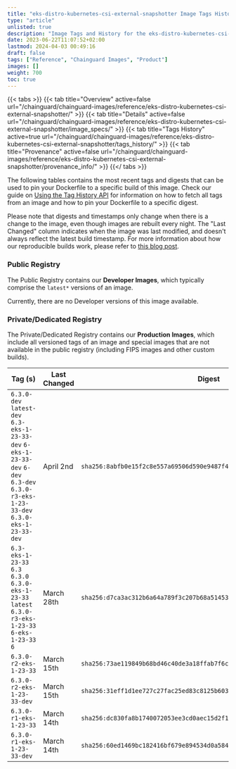 ```yaml
---
title: "eks-distro-kubernetes-csi-external-snapshotter Image Tags History"
type: "article"
unlisted: true
description: "Image Tags and History for the eks-distro-kubernetes-csi-external-snapshotter Chainguard Image"
date: 2023-06-22T11:07:52+02:00
lastmod: 2024-04-03 00:49:16
draft: false
tags: ["Reference", "Chainguard Images", "Product"]
images: []
weight: 700
toc: true
---
```


{{< tabs >}}
{{< tab title="Overview" active=false url="/chainguard/chainguard-images/reference/eks-distro-kubernetes-csi-external-snapshotter/" >}}
{{< tab title="Details" active=false url="/chainguard/chainguard-images/reference/eks-distro-kubernetes-csi-external-snapshotter/image_specs/" >}}
{{< tab title="Tags History" active=true url="/chainguard/chainguard-images/reference/eks-distro-kubernetes-csi-external-snapshotter/tags_history/" >}}
{{< tab title="Provenance" active=false url="/chainguard/chainguard-images/reference/eks-distro-kubernetes-csi-external-snapshotter/provenance_info/" >}}
{{</ tabs >}}

The following tables contains the most recent tags and digests that can be used to pin your Dockerfile to a specific build of this image. Check our guide on [Using the Tag History API](/chainguard/chainguard-images/using-the-tag-history-api/) for information on how to fetch all tags from an image and how to pin your Dockerfile to a specific digest.

Please note that digests and timestamps only change when there is a change to the image, even though images are rebuilt every night. The "Last Changed" column indicates when the image was last modified, and doesn't always reflect the latest build timestamp. For more information about how our reproducible builds work, please refer to [this blog post](https://www.chainguard.dev/unchained/reproducing-chainguards-reproducible-image-builds).

### Public Registry
The Public Registry contains our **Developer Images**, which typically comprise the `latest*` versions of an image.

Currently, there are no Developer versions of this image available.

### Private/Dedicated Registry
The Private/Dedicated Registry contains our **Production Images**, which include all versioned tags of an image and special images that are not available in the public registry (including FIPS images and other custom builds).

| Tag (s)                                                                                                                                  | Last Changed | Digest                                                                    |
|------------------------------------------------------------------------------------------------------------------------------------------|--------------|---------------------------------------------------------------------------|
|  `6.3.0-dev` `latest-dev` `6.3-eks-1-23-33-dev` `6-eks-1-23-33-dev` `6-dev` `6.3-dev` `6.3.0-r3-eks-1-23-33-dev` `6.3.0-eks-1-23-33-dev` | April 2nd    | `sha256:8abfb0e15f2c8e557a69506d590e9487f4555fdd680eb4da625ef38f12969046` |
|  `6.3-eks-1-23-33` `6.3` `6.3.0` `6.3.0-eks-1-23-33` `latest` `6.3.0-r3-eks-1-23-33` `6-eks-1-23-33` `6`                                 | March 28th   | `sha256:d7ca3ac312b6a64a789f3c207b68a51453488ebadd5344be8a3811ad6c74ce56` |
|  `6.3.0-r2-eks-1-23-33`                                                                                                                  | March 15th   | `sha256:73ae119849b68bd46c40de3a18ffab7f6c27165050d72cc0480b45ffe767b73e` |
|  `6.3.0-r2-eks-1-23-33-dev`                                                                                                              | March 15th   | `sha256:31eff1d1ee727c27fac25ed83c8125b603d843a7ce720e763f8302cb18971edc` |
|  `6.3.0-r1-eks-1-23-33`                                                                                                                  | March 14th   | `sha256:dc830fa8b1740072053ee3cd0aec15d2f18c9112b40f1c202f3e672bb943f46c` |
|  `6.3.0-r1-eks-1-23-33-dev`                                                                                                              | March 14th   | `sha256:60ed1469bc182416bf679e894534d0a5842f76ebf6389b07dd02d30622b91ae3` |

